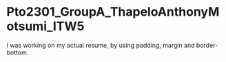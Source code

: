 # Pto2301_GroupA_ThapeloAnthonyMotsumi_ITW5
I was working on my actual resume, by using padding, margin and border-bottom. 
